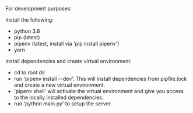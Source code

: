 

For development purposes:

Install the following:
- python 3.8 
- pip (latest)
- pipenv (latest, install via 'pip install pipenv')
- yarn

Install dependencies and create virtual environment:
- cd to root dir
- run 'pipenv install --dev'. This will install dependencies from pipfile.lock and create a new virtual environment.
- 'pipenv shell' will activate the virtual environment and give you access to the locally installed dependencies.
- run 'python main.py' to setup the server 

